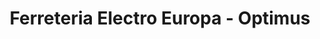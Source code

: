 ---
title: "Ferreteria Electro Europa - Optimus"
url: /barcelona/ferreteria-electro-europa-optimus/
shop: hardware
---